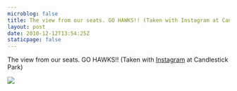 ```yaml
---
microblog: false
title: The view from our seats. GO HAWKS!! (Taken with Instagram at Candlestick Park)
layout: post
date: 2010-12-12T13:54:25Z
staticpage: false
---
```


The view from our seats. GO HAWKS!! (Taken with
[Instagram](http://instagr.am) at Candlestick Park)

![](http://www.tumblr.com/photo/1280/jsorge/2190708504/1/tumblr_ldc4uk8a5z1qzpdrh)
